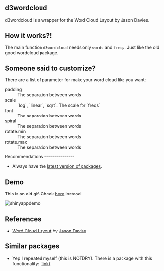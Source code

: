 <!-- README.md is generated from README.Rmd. Please edit that file -->
d3wordcloud
-----------

d3wordcloud is a wrapper for the Word Cloud Layout by Jason Davies.

How it works?!
--------------

The main function `d3wordcloud` needs only `words` and `freqs`. Just
like the old good wordcloud package.

Someone said to customize?
--------------------------

There are a list of parameter for make your word cloud like you want:

<dl>
<dt>
padding
</dt>
<dd>
The separation between words
</dd>
<dt>
scale
</dt>
<dd>
`log`, `linear`, `sqrt`. The scale for `freqs`
</dd>
<dt>
font
</dt>
<dd>
The separation between words
</dd>
<dt>
spiral
</dt>
<dd>
The separation between words
</dd>
<dt>
rotate.min
</dt>
<dd>
The separation between words
</dd>
<dt>
rotate.max
</dt>
<dd>
The separation between words
</dd>
</dl>
Recommendations
---------------

-   Always have the [latest version of
    packages](https://github.com/ramnathv/htmlwidgets/issues/100).

Demo
----

This is an old gif. Check
[here](http://r-shiny-apps.jkunst.com/d3wordcloud/) instead

![shinyappdemo](extras/d2wordcloud_demo.gif)

References
----------

-   [Word Cloud Layout](http://www.jasondavies.com/wordcloud) by [Jason
    Davies](http://www.jasondavies.com).

Similar packages
----------------

-   Yep I repeated myself (this is NOTDRY). There is a package with this
    functionality: ([link](https://github.com/adymimos/rWordCloud)).
